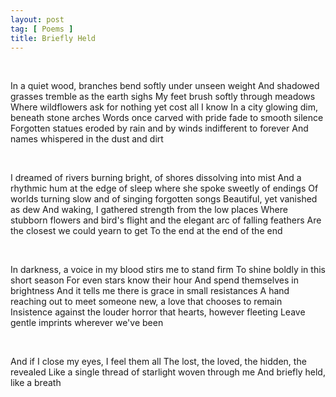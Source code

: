 ```yaml
---
layout: post
tag: [ Poems ]
title: Briefly Held
---
```


<br/>

In a quiet wood, branches bend softly under unseen weight
And shadowed grasses tremble as the earth sighs
My feet brush softly through meadows
Where wildflowers ask for nothing yet cost all I know
In a city glowing dim, beneath stone arches
Words once carved with pride fade to smooth silence
Forgotten statues eroded by rain and by winds indifferent to forever
And names whispered in the dust and dirt

<br/>

I dreamed of rivers burning bright, of shores dissolving into mist
And a rhythmic hum at the edge of sleep where she spoke sweetly of endings
Of worlds turning slow and of singing forgotten songs
Beautiful, yet vanished as dew
And waking, I gathered strength from the low places
Where stubborn flowers and bird's flight and the elegant arc of falling feathers
Are the closest we could yearn to get
To the end at the end of the end

<br/>

In darkness, a voice in my blood stirs me to stand firm
To shine boldly in this short season
For even stars know their hour
And spend themselves in brightness
And it tells me there is grace in small resistances
A hand reaching out to meet someone new, a love that chooses to remain
Insistence against the louder horror that hearts, however fleeting
Leave gentle imprints wherever we've been

<br/>

And if I close my eyes, I feel them all
The lost, the loved, the hidden, the revealed
Like a single thread of starlight woven through me
And briefly held, like a breath

<br/>
